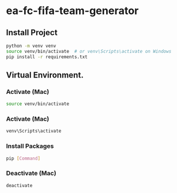 # ea-fc-fifa-team-generator

## Install Project

```sh
python -m venv venv
source venv/bin/activate  # or venv\Scripts\activate on Windows
pip install -r requirements.txt
```

## Virtual Environment.

### Activate (Mac)

```sh
source venv/bin/activate
```

### Activate (Mac)

```sh
venv\Scripts\activate
```

### Install Packages

```sh
pip [Command]
```

### Deactivate (Mac)

```sh
deactivate
```
